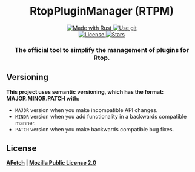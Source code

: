 <!--suppress HtmlDeprecatedAttribute -->
<h1 align="center">
  RtopPluginManager (RTPM)
</h1>
<p align="center">
    <a href="https://www.rust-lang.org/">
        <img src="https://img.shields.io/badge/Rust-000000?style=for-the-badge&logo=rust&logoColor=white" alt="Made with Rust">
    </a>
    <a href="https://github.com/RtopRS/RtopPluginManager">
        <img src="https://img.shields.io/badge/Git-F05032?style=for-the-badge&logo=git&logoColor=white" alt="Use git">
    </a>
    <br>
    <a href="https://github.com/RtopRS/RtopPluginManager/blob/main/LICENSE">
        <img src="https://img.shields.io/github/license/Asthowen/RtopPluginManager?style=for-the-badge" alt="License">
    </a>
    <a href="https://github.com/RtopRS/RtopRS/RtopPluginManager">
        <img src="https://img.shields.io/github/stars/RtopRS/RtopPluginManager?style=for-the-badge" alt="Stars">
    </a>
</p>
<h3 align="center">
    <strong>The official tool to simplify the management of plugins for Rtop.</strong>
</h3>

## Versioning
**This project uses semantic versioning, which has the format: MAJOR.MINOR.PATCH with:**
* `MAJOR` version when you make incompatible API changes.
* `MINOR` version when you add functionality in a backwards compatible manner.
* `PATCH` version when you make backwards compatible bug fixes.


## License
**[AFetch](https://github.com/RtopRS/RtopPluginManager) | [Mozilla Public License 2.0](https://github.com/RtopRS/RtopPluginManager/blob/main/LICENSE)**